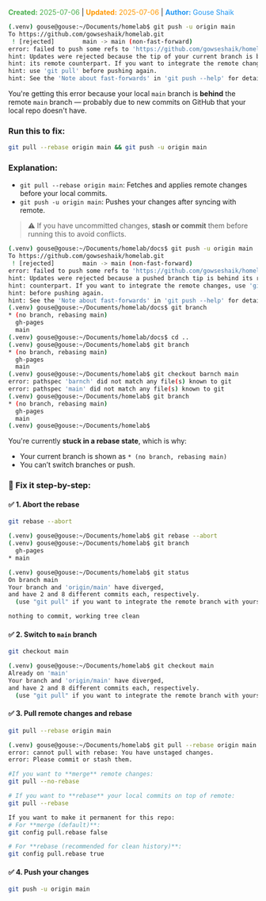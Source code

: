 <span style="color:#4caf50;"><b>Created:</b> 2025-07-06</span> | <span style="color:#ff9800;"><b>Updated:</b> 2025-07-06</span> | <span style="color:#2196f3;"><b>Author:</b> Gouse Shaik</span>
```bash
(.venv) gouse@gouse:~/Documents/homelab$ git push -u origin main
To https://github.com/gowseshaik/homelab.git
 ! [rejected]        main -> main (non-fast-forward)
error: failed to push some refs to 'https://github.com/gowseshaik/homelab.git'
hint: Updates were rejected because the tip of your current branch is behind                                                                                                                                               
hint: its remote counterpart. If you want to integrate the remote changes,
hint: use 'git pull' before pushing again.
hint: See the 'Note about fast-forwards' in 'git push --help' for details.
```

You're getting this error because your local `main` branch is **behind** the remote `main` branch — probably due to new commits on GitHub that your local repo doesn't have.
### Run this to fix:
```bash
git pull --rebase origin main && git push -u origin main
```
### Explanation:
- `git pull --rebase origin main`: Fetches and applies remote changes before your local commits.
- `git push -u origin main`: Pushes your changes after syncing with remote.

> ⚠️ If you have uncommitted changes, **stash or commit** them before running this to avoid conflicts.

```bash
(.venv) gouse@gouse:~/Documents/homelab/docs$ git push -u origin main
To https://github.com/gowseshaik/homelab.git
 ! [rejected]        main -> main (non-fast-forward)
error: failed to push some refs to 'https://github.com/gowseshaik/homelab.git'
hint: Updates were rejected because a pushed branch tip is behind its remote                                                                                                                                               
hint: counterpart. If you want to integrate the remote changes, use 'git pull'
hint: before pushing again.
hint: See the 'Note about fast-forwards' in 'git push --help' for details.
(.venv) gouse@gouse:~/Documents/homelab/docs$ git branch
* (no branch, rebasing main)
  gh-pages
  main
(.venv) gouse@gouse:~/Documents/homelab/docs$ cd ..
(.venv) gouse@gouse:~/Documents/homelab$ git branch
* (no branch, rebasing main)
  gh-pages
  main
(.venv) gouse@gouse:~/Documents/homelab$ git checkout barnch main
error: pathspec 'barnch' did not match any file(s) known to git
error: pathspec 'main' did not match any file(s) known to git
(.venv) gouse@gouse:~/Documents/homelab$ git branch
* (no branch, rebasing main)
  gh-pages
  main
(.venv) gouse@gouse:~/Documents/homelab$ 
```

You're currently **stuck in a rebase state**, which is why:
- Your current branch is shown as `* (no branch, rebasing main)`
- You can’t switch branches or push.

### 🔧 Fix it step-by-step:

#### ✅ 1. **Abort the rebase**
```bash
git rebase --abort

(.venv) gouse@gouse:~/Documents/homelab$ git rebase --abort
(.venv) gouse@gouse:~/Documents/homelab$ git branch
  gh-pages
* main

(.venv) gouse@gouse:~/Documents/homelab$ git status
On branch main
Your branch and 'origin/main' have diverged,
and have 2 and 8 different commits each, respectively.
  (use "git pull" if you want to integrate the remote branch with yours)

nothing to commit, working tree clean
```
#### ✅ 2. **Switch to `main` branch**
```bash
git checkout main

(.venv) gouse@gouse:~/Documents/homelab$ git checkout main
Already on 'main'
Your branch and 'origin/main' have diverged,
and have 2 and 8 different commits each, respectively.
  (use "git pull" if you want to integrate the remote branch with yours)
```
#### ✅ 3. **Pull remote changes and rebase**
```bash
git pull --rebase origin main

(.venv) gouse@gouse:~/Documents/homelab$ git pull --rebase origin main
error: cannot pull with rebase: You have unstaged changes.
error: Please commit or stash them.

#If you want to **merge** remote changes:
git pull --no-rebase

# If you want to **rebase** your local commits on top of remote:
git pull --rebase

If you want to make it permanent for this repo:
# For **merge (default)**:
git config pull.rebase false

# For **rebase (recommended for clean history)**:
git config pull.rebase true
```
#### ✅ 4. **Push your changes**
```bash
git push -u origin main
```
